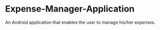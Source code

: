 # Expense-Manager-Application
An Android application that enables the user to manage his/her expenses.

